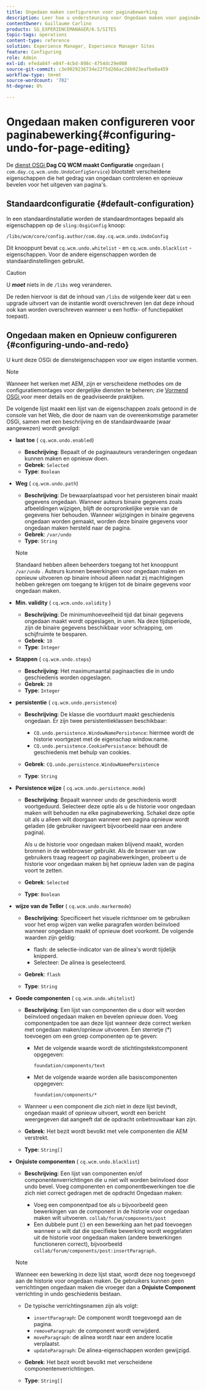 ```yaml
---
title: Ongedaan maken configureren voor paginabewerking
description: Leer hoe u ondersteuning voor Ongedaan maken voor paginabewerking in AEM configureert.
contentOwner: Guillaume Carlino
products: SG_EXPERIENCEMANAGER/6.5/SITES
topic-tags: operations
content-type: reference
solution: Experience Manager, Experience Manager Sites
feature: Configuring
role: Admin
exl-id: efeda84f-e04f-4cbd-898c-4754dc29e008
source-git-commit: c3e9029236734e22f5d266ac26b923eafbe0a459
workflow-type: tm+mt
source-wordcount: '702'
ht-degree: 0%

---
```


# Ongedaan maken configureren voor paginabewerking{#configuring-undo-for-page-editing}

De [ dienst OSGi ](/help/sites-deploying/configuring-osgi.md) **Dag CQ WCM maakt Configuratie** ongedaan ( `com.day.cq.wcm.undo.UndoConfigService`) blootstelt verscheidene eigenschappen die het gedrag van ongedaan controleren en opnieuw bevelen voor het uitgeven van pagina&#39;s.

## Standaardconfiguratie {#default-configuration}

In een standaardinstallatie worden de standaardmontages bepaald als eigenschappen op de `sling:OsgiConfig` knoop:

`/libs/wcm/core/config.author/com.day.cq.wcm.undo.UndoConfig`

Dit knooppunt bevat `cq.wcm.undo.whitelist` - en `cq.wcm.undo.blacklist` -eigenschappen. Voor de andere eigenschappen worden de standaardinstellingen gebruikt.

>[!CAUTION]
>
>U ***moet*** niets in de `/libs` weg veranderen.
>
>De reden hiervoor is dat de inhoud van `/libs` de volgende keer dat u een upgrade uitvoert van de instantie wordt overschreven (en dat deze inhoud ook kan worden overschreven wanneer u een hotfix- of functiepakket toepast).

## Ongedaan maken en Opnieuw configureren {#configuring-undo-and-redo}

U kunt deze OSGi de diensteigenschappen voor uw eigen instantie vormen.

>[!NOTE]
>
>Wanneer het werken met AEM, zijn er verscheidene methodes om de configuratiemontages voor dergelijke diensten te beheren; zie [ Vormend OSGi ](/help/sites-deploying/configuring-osgi.md) voor meer details en de geadviseerde praktijken.

De volgende lijst maakt een lijst van de eigenschappen zoals getoond in de console van het Web, die door de naam van de overeenkomstige parameter OSGi, samen met een beschrijving en de standaardwaarde (waar aangewezen) wordt gevolgd:

* **laat toe**
( `cq.wcm.undo.enabled`)

   * **Beschrijving**: Bepaalt of de paginaauteurs veranderingen ongedaan kunnen maken en opnieuw doen.
   * **Gebrek**: `Selected`
   * **Type**: `Boolean`

* **Weg**
( `cq.wcm.undo.path`)

   * **Beschrijving**: De bewaarplaatspad voor het persisteren binair maakt gegevens ongedaan. Wanneer auteurs binaire gegevens zoals afbeeldingen wijzigen, blijft de oorspronkelijke versie van de gegevens hier behouden. Wanneer wijzigingen in binaire gegevens ongedaan worden gemaakt, worden deze binaire gegevens voor ongedaan maken hersteld naar de pagina.
   * **Gebrek**: `/var/undo`
   * **Type**: `String`

  >[!NOTE]
  >
  >Standaard hebben alleen beheerders toegang tot het knooppunt `/var/undo` . Auteurs kunnen bewerkingen voor ongedaan maken en opnieuw uitvoeren op binaire inhoud alleen nadat zij machtigingen hebben gekregen om toegang te krijgen tot de binaire gegevens voor ongedaan maken.

* **Min. validity**
( `cq.wcm.undo.validity` )

   * **Beschrijving**: De minimumhoeveelheid tijd dat binair gegevens ongedaan maakt wordt opgeslagen, in uren. Na deze tijdsperiode, zijn de binaire gegevens beschikbaar voor schrapping, om schijfruimte te besparen.
   * **Gebrek**: `10`
   * **Type**: `Integer`

* **Stappen**
( `cq.wcm.undo.steps`)

   * **Beschrijving**: Het maximumaantal paginaacties die in undo geschiedenis worden opgeslagen.
   * **Gebrek**: `20`
   * **Type**: `Integer`

* **persistentie**
( `cq.wcm.undo.persistence`)

   * **Beschrijving**: De klasse die voortduurt maakt geschiedenis ongedaan. Er zijn twee persistentieklassen beschikbaar:

      * `CQ.undo.persistence.WindowNamePersistence`: hiermee wordt de historie voortgezet met de eigenschap window.name.
      * `CQ.undo.persistence.CookiePersistance`: behoudt de geschiedenis met behulp van cookies.

   * **Gebrek**: `CQ.undo.persistence.WindowNamePersistence`
   * **Type**: `String`

* **Persistence wijze**
( `cq.wcm.undo.persistence.mode`)

   * **Beschrijving**: Bepaalt wanneer undo de geschiedenis wordt voortgeduurd. Selecteer deze optie als u de historie voor ongedaan maken wilt behouden na elke paginabewerking. Schakel deze optie uit als u alleen wilt doorgaan wanneer een pagina opnieuw wordt geladen (de gebruiker navigeert bijvoorbeeld naar een andere pagina).

     Als u de historie voor ongedaan maken blijvend maakt, worden bronnen in de webbrowser gebruikt. Als de browser van uw gebruikers traag reageert op paginabewerkingen, probeert u de historie voor ongedaan maken bij het opnieuw laden van de pagina voort te zetten.

   * **Gebrek**: `Selected`
   * **Type**: `Boolean`

* **wijze van de Teller**
( `cq.wcm.undo.markermode`)

   * **Beschrijving**: Specificeert het visuele richtsnoer om te gebruiken voor het erop wijzen van welke paragrafen worden beïnvloed wanneer ongedaan maakt of opnieuw doet voorkomt. De volgende waarden zijn geldig:

      * flash: de selectie-indicator van de alinea&#39;s wordt tijdelijk knipperd.
      * Selecteer: De alinea is geselecteerd.

   * **Gebrek**: `flash`
   * **Type**: `String`

* **Goede componenten**
( `cq.wcm.undo.whitelist`)

   * **Beschrijving**: Een lijst van componenten die u door wilt worden beïnvloed ongedaan maken en bevelen opnieuw doen. Voeg componentpaden toe aan deze lijst wanneer deze correct werken met ongedaan maken/opnieuw uitvoeren. Een sterretje (&ast;) toevoegen om een groep componenten op te geven:

      * Met de volgende waarde wordt de stichtingstekstcomponent opgegeven:

        `foundation/components/text`

      * Met de volgende waarde worden alle basiscomponenten opgegeven:

        `foundation/components/*`

   * Wanneer u een component die zich niet in deze lijst bevindt, ongedaan maakt of opnieuw uitvoert, wordt een bericht weergegeven dat aangeeft dat de opdracht onbetrouwbaar kan zijn.

   * **Gebrek**: Het bezit wordt bevolkt met vele componenten die AEM verstrekt.
   * **Type**: `String[]`

* **Onjuiste componenten**
( `cq.wcm.undo.blacklist`)

   * **Beschrijving**: Een lijst van componenten en/of componentenverrichtingen die u niet wilt worden beïnvloed door undo bevel. Voeg componenten en componentbewerkingen toe die zich niet correct gedragen met de opdracht Ongedaan maken:

      * Voeg een componentpad toe als u bijvoorbeeld geen bewerkingen van de component in de historie voor ongedaan maken wilt uitvoeren. `collab/forum/components/post`
      * Een dubbele punt (:) en een bewerking aan het pad toevoegen wanneer u wilt dat die specifieke bewerking wordt weggelaten uit de historie voor ongedaan maken (andere bewerkingen functioneren correct), bijvoorbeeld `collab/forum/components/post:insertParagraph.`

  >[!NOTE]
  >
  >Wanneer een bewerking in deze lijst staat, wordt deze nog toegevoegd aan de historie voor ongedaan maken. De gebruikers kunnen geen verrichtingen ongedaan maken die vroeger dan a **Onjuiste Component** verrichting in undo geschiedenis bestaan.

   * De typische verrichtingsnamen zijn als volgt:

      * `insertParagraph`: De component wordt toegevoegd aan de pagina.
      * `removeParagraph`: de component wordt verwijderd.
      * `moveParagraph`: de alinea wordt naar een andere locatie verplaatst.
      * `updateParagraph`: De alinea-eigenschappen worden gewijzigd.

   * **Gebrek**: Het bezit wordt bevolkt met verscheidene componentenverrichtingen.
   * **Type**: `String[]`
